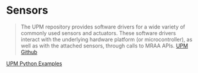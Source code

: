 # Sensors

> The UPM repository provides software drivers for a wide variety of commonly used sensors and actuators. These software drivers interact with the underlying hardware platform (or microcontroller), as well as with the attached sensors, through calls to MRAA APIs. [UPM Github](https://github.com/intel-iot-devkit/upm)

[UPM Python Examples](https://github.com/intel-iot-devkit/upm/tree/master/examples/python)
